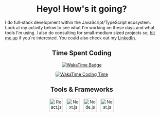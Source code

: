 
<div align="center">

# Heyo! How's it going?

</div>

I do full-stack development within the JavaScript/TypeScript ecosystem. Look at
my activity below to see what I'm working on these days and what tools I'm
using. I also do consulting for small-medium sized projects so, [hit me
up](mailto:jannatinnaim@pondit.family) if you're interested. You could also
check out my [LinkedIn](https://linkedin.com/in/jannatinnaimxiii).

<div align="center">

## Time Spent Coding

[![WakaTime Badge](https://wakatime.com/badge/user/c4bdac5b-f843-49e4-9969-b5ec54c6405a.svg?style=for-the-badge)](https://wakatime.com/ridwanahmedxix)

[![WakaTime Coding Time](https://github-readme-stats.vercel.app/api/wakatime?username=ridwanahmedxix&hide_title=true&theme=transparent&layout=compact&langs_count=8&range=all_time)](https://wakatime.com/ridwanahmedxix)

## Tools & Frameworks

<img src="https://cdn.jsdelivr.net/gh/devicons/devicon@latest/icons/react/react-original.svg" height="44" width="44" alt="React.js" title="React.js" />
&nbsp;
<img src="https://cdn.jsdelivr.net/gh/devicons/devicon@latest/icons/nextjs/nextjs-original.svg" height="44" width="44" alt="Next.js" title="Next.js" />
&nbsp;
<img src="https://cdn.jsdelivr.net/gh/devicons/devicon@latest/icons/nodejs/nodejs-original.svg" height="44" width="44" alt="Node.js" title="Node.js" />
&nbsp;
<img src="https://cdn.jsdelivr.net/gh/devicons/devicon@latest/icons/nestjs/nestjs-original.svg" height="44" width="44" alt="Nest.js" title="Nest.js" />

</div>
